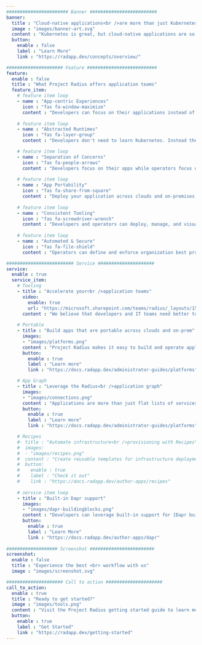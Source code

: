 ```yaml
---
####################### Banner #########################
banner:
  title : "Cloud-native applications<br />are more than just Kubernetes"
  image : "images/banner-art.svg"
  content : "Kubernetes is great, but cloud-native applications are so much more. You deserve tooling and experiences that can describe, deploy, and manage your entire app, across any cloud and any platform."
  button:
    enable : false
    label : "Learn More"
    link : "https://radapp.dev/concepts/overview/"

##################### Feature ##########################
feature:
  enable : false
  title : "What Project Radius offers application teams"
  feature_item:
    # feature item loop
    - name : "App-centric Experiences"
      icon : "fas fa-window-maximize"
      content : "Developers can focus on their applications instead of underlying platform infrastructure"
      
    # feature item loop
    - name : "Abstracted Runtimes"
      icon : "fas fa-layer-group"
      content : "Developers don't need to learn Kubernetes. Instead they describe their app's requirements"

    # feature item loop
    - name : "Separation of Concerns"
      icon : "fas fa-people-arrows"
      content : "Developers focus on their apps while operators focus on environments and infrastructure"
      
    # feature item loop
    - name : "App Portability"
      icon : "fas fa-share-from-square"
      content : "Deploy your application across clouds and on-premises with zero app rewrites"
      
    # feature item loop
    - name : "Consistent Tooling"
      icon : "fas fa-screwdriver-wrench"
      content : "Developers and operators can deploy, manage, and visualize applications with common tools"
      
    # feature item loop
    - name : "Automated & Secure"
      icon : "fas fa-file-shield"
      content : "Operators can define and enforce organization best practices across applications"

######################### Service #####################
service:
  enable : true
  service_item:
    # Tooling
    - title : "Accelerate your<br />application teams"
      video:
        enable: true
        url: "https://microsoft.sharepoint.com/teams/radius/_layouts/15/embed.aspx?uniqueID=13a468f0-85a9-44a6-8113-17e4bae571b5"
      content : "We believe that developers and IT teams need better tools to work with each other. We want to help IT teams ensure all of their applications meet operational requirements for excellence and security. We also want developers to know that their applications are meeting those requirements without those developers having to be experts in those requirements."
    
    # Portable
    - title : "Build apps that are portable across clouds and on-prem"
      images:
      - "images/platforms.png"
      content : "Project Radius makes it easy to build and operate applications on any cloud (_Azure, AWS,and more_), and on-premises with pluggable infrastructure. Developers describe their application's requirements (_databases, caching, identity, and more_), and operators bind apps to platforms leveraging Radius environments."
      button:
        enable : true
        label : "Learn more"
        link : "https://docs.radapp.dev/administrator-guides/platforms"

    # App Graph
    - title : "Leverage the Radius<br />application graph"
      images:
      - "images/connections.png"
      content : "Applications are more than just flat lists of services; they are an interconnected graph of services, databases, gateways, and more. Project Radius allows teams to model, visualize, and automate applications through the new Radius application graph."
      button:
        enable : true
        label : "Learn more"
        link : "https://docs.radapp.dev/administrator-guides/platforms"

    # Recipes
    #- title : "Automate infrastructure<br />provisioning with Recipes"
    #  images:
    #  - "images/recipes.png"
    #  content : "Create reusable templates for infrastructure deployment and configuration that empower #developers to quickly build applications that comply with operational and security guidelines. No more #manual ticketing systems or wikis telling developers how to deploy infrastructure."
    #  button:
    #    enable : true
    #    label : "Check it out"
    #    link : "https://docs.radapp.dev/author-apps/recipes"
        
    # service item loop
    - title : "Built-in Dapr support"
      images:
      - "images/dapr-buildingblocks.png"
      content : "Developers can leverage built-in support for [Dapr building blocks](https://dapr.io) to model and deploy state stores, pub/sub brokers, and more. Simply add a building block and Radius takes care of the rest, including generating all of your Dapr component and advanced scoping and security configuration"
      button:
        enable : true
        label : "Learn More"
        link : "https://docs.radapp.dev/author-apps/dapr"
        
################### Screenshot ########################
screenshot:
  enable : false
  title : "Experience the best <br> workflow with us"
  image : "images/screenshot.svg"

##################### Call to action #####################
call_to_action:
  enable : true
  title : "Ready to get started?"
  image : "images/tools.png"
  content : "Visit the Project Radius getting started guide to learn more and begin rad-ifying your first application today"
  button:
    enable : true
    label : "Get Started"
    link : "https://radapp.dev/getting-started"
---
```

